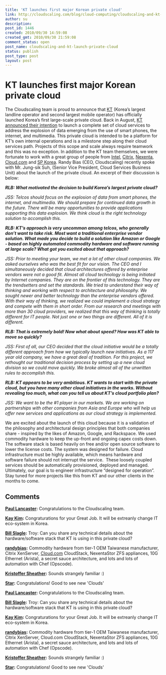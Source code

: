 ```yaml
---
title: 'KT launches first major Korean private cloud'
link: http://cloudscaling.com/blog/cloud-computing/cloudscaling-and-kt-launch-private-cloud/
author: su
description: 
post_id: 1446
created: 2010/09/30 14:59:08
created_gmt: 2010/09/30 21:59:08
comment_status: open
post_name: cloudscaling-and-kt-launch-private-cloud
status: publish
post_type: post
layout: post
---
```


# KT launches first major Korean private cloud

The Cloudscaling team is proud to announce that [KT](http://www.kt.com/eng/main.jsp) (Korea’s largest landline operator and second largest mobile operator) has officially launched Korea’s first large-scale private cloud. Back in August, [KT announced their intention](http://joongangdaily.joins.com/article/view.asp?aid=2924254) to launch a complete set of cloud services to address the explosion of data emerging from the use of smart phones, the internet, and multimedia. This private cloud is intended to be a platform for KT’s own internal operations and is a milestone step along their cloud services path. Projects of this scope and scale always require teamwork and this was no exception. In addition to the KT team themselves, we were fortunate to work with a great group of people from [Intel](http://www.intel.com), [Citrix](http://www.citrix.com), [Nexenta](http://www.nexenta.com), [Cloud.com](http://www.cloud.com) and [SP Korea](http://www.spkr.co.kr/). Randy Bias (CEO, Cloudscaling) recently spoke with Mr. Jung-sik Suh, (Senior Vice President, Cloud Services Business Unit) about the launch of the private cloud. An excerpt of their discussion is below: 

_**RLB: What motivated the decision to build Korea’s largest private cloud?**_

_JSS: Telcos should focus on the explosion of data from smart phones, the internet, and multimedia. We should prepare for continued data growth in the future. There will be many opportunities to provide applications supporting this data explosion. We think cloud is the right technology solution to accomplish this._

_**RLB: KT’s approach is very uncommon among telcos, who generally don’t want to take risk. Most want a traditional enterprise vendor solution. What made you decide to build a solution like Amazon or Google - based on highly automated commodity hardware and software running at large scale? What got you excited about that approach?**_

_JSS: Prior to meeting your team, we met a lot of other cloud companies. We asked ourselves who was the best fit for our vision. The CEO and I simultaneously decided that cloud architectures offered by enterprise vendors were not a good fit. Almost all cloud technology is being initiated by Internet companies. They are on the frontier of this technology. They are the trendsetters and set the standards. We tried to understand their way of thinking and working with respect to architecture and philosophy. We sought newer and better technology than the enterprise vendors offered. With their way of thinking, we realized we could implement a cloud strategy and compete with them in short order. From our research and meetings with more than 30 cloud providers, we realized that this way of thinking is totally different for IT people. Not just one or two things are different. All of it is different._

_**RLB: That is extremely bold! Now what about speed? How was KT able to move so quickly?**_

_JSS: First of all, our CEO decided that the cloud initiative would be a totally different approach from how we typically launch new initiatives. As a 117 year old company, we have a great deal of tradition. For this project, we rethought our traditional decision process by setting up a new cloud division so we could move quickly. We broke almost all of the unwritten rules to accomplish this._

_**RLB: KT appears to be very ambitious. KT wants to start with the private cloud, but you have many other cloud initiatives in the works. Without revealing too much, what can you tell us about KT’s cloud portfolio plan?**_

_JSS: We want to be the #1 player in our markets. We are working on partnerships with other companies from Asia and Europe who will help us offer new services and applications as our cloud strategy is implemented._

We are excited about the launch of this cloud because it is a validation of the philosophy and architectural design principles that both companies share - inspired by the likes of Amazon, Google, and Rackspace. We used commodity hardware to keep the up-front and ongoing capex costs down. The software stack is based heavily on free and/or open source software to lower the license costs. The system was designed for failure. Cloud infrastructure must be highly available, which means hardware and software failure should not interrupt the service.  These loosely coupled services should be automatically provisioned, deployed and managed. Ultimately, our goal is to engineer infrastructure “designed for operation”. Stay tuned for more projects like this from KT and our other clients in the months to come.

## Comments

**[Paul Lancaster](#590 "2010-09-30 15:43:31"):** Congratulations to the Cloudscaling team.

**[Kay Kim](#591 "2010-09-30 16:22:21"):** Congraturations for your Great Job. It will be extreanly change IT eco-system in Korea.

**[Bill Slagle](#592 "2010-09-30 16:13:17"):** Troy: Can you share any technical details about the hardware/software stack that KT is using in this private cloud?

**[randybias](#593 "2010-09-30 17:19:06"):** Commodity hardware from tier-1 OEM Taiwanese manufacturer, Citrix XenServer, [Cloud.com](http://Cloud.com) CloudStack, NexentaStor ZFS appliances, 10G Ethernet (Arista), a secret sauce architecture, and lots and lots of automation with Chef (Opscode).

**[Kristoffer Sheather](#594 "2010-09-30 19:00:22"):** Sounds strangely familiar :)

**[Star](#599 "2010-10-07 01:34:38"):** Congratulations! Good to see new 'Clouds'

**[Paul Lancaster](#2281 "2010-09-30 15:43:00"):** Congratulations to the Cloudscaling team.

**[Bill Slagle](#2282 "2010-09-30 16:13:00"):** Troy: Can you share any technical details about the hardware/software stack that KT is using in this private cloud?

**[Kay Kim](#2283 "2010-09-30 16:22:00"):** Congraturations for your Great Job. It will be extreanly change IT eco-system in Korea.

**[randybias](#2284 "2010-09-30 17:19:00"):** Commodity hardware from tier-1 OEM Taiwanese manufacturer, Citrix XenServer, Cloud.com CloudStack, NexentaStor ZFS appliances, 10G Ethernet (Arista), a secret sauce architecture, and lots and lots of automation with Chef (Opscode).

**[Kristoffer Sheather](#2285 "2010-09-30 19:00:00"):** Sounds strangely familiar :)

**[Star](#2286 "2010-10-07 01:34:00"):** Congratulations! Good to see new 'Clouds'

